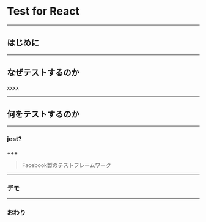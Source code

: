 
# Test for React

---

## はじめに

---


## なぜテストするのか

xxxx

---

## 何をテストするのか


---

### jest?


+++

> Facebook製のテストフレームワーク

---

### デモ

---

### おわり
